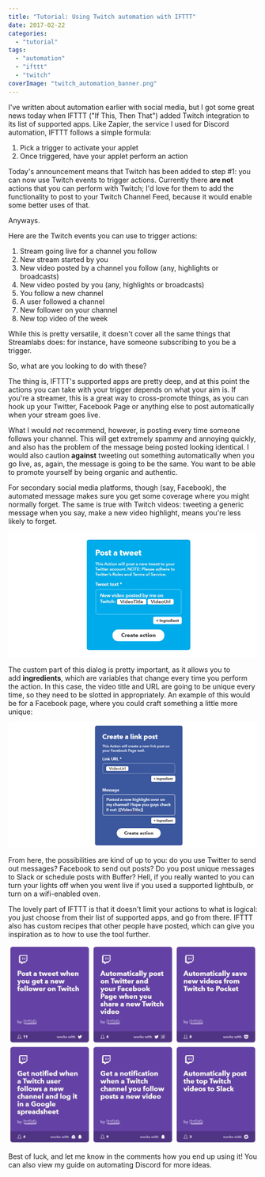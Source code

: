 ```yaml
---
title: "Tutorial: Using Twitch automation with IFTTT"
date: 2017-02-22
categories: 
  - "tutorial"
tags: 
  - "automation"
  - "ifttt"
  - "twitch"
coverImage: "twitch_automation_banner.png"
---
```


I've written about automation earlier with social media, but I got some great news today when IFTTT ("If This, Then That") added Twitch integration to its list of supported apps. Like Zapier, the service I used for Discord automation, IFTTT follows a simple formula:

1. Pick a trigger to activate your applet
2. Once triggered, have your applet perform an action

Today's announcement means that Twitch has been added to step #1: you can now use Twitch events to trigger actions. Currently there **are not** actions that you can perform with Twitch; I'd love for them to add the functionality to post to your Twitch Channel Feed, because it would enable some better uses of that.

Anyways.

Here are the Twitch events you can use to trigger actions:

1. Stream going live for a channel you follow
2. New stream started by you
3. New video posted by a channel you follow (any, highlights or broadcasts)
4. New video posted by you (any, highlights or broadcasts)
5. You follow a new channel
6. A user followed a channel
7. New follower on your channel
8. New top video of the week

While this is pretty versatile, it doesn't cover all the same things that Streamlabs does: for instance, have someone subscribing to you be a trigger.

So, what are you looking to do with these?

The thing is, IFTTT's supported apps are pretty deep, and at this point the actions you can take with your trigger depends on what your aim is. If you're a streamer, this is a great way to cross-promote things, as you can hook up your Twitter, Facebook Page or anything else to post automatically when your stream goes live.

What I would _not_ recommend, however, is posting every time someone follows your channel. This will get extremely spammy and annoying quickly, and also has the problem of the message being posted looking identical. I would also caution **against** tweeting out something automatically when you go live, as, again, the message is going to be the same. You want to be able to promote yourself by being organic and authentic.

For secondary social media platforms, though (say, Facebook), the automated message makes sure you get some coverage where you might normally forget. The same is true with Twitch videos: tweeting a generic message when you say, make a new video highlight, means you're less likely to forget.

![](/assets/images/IFTTT_banner.png)

The custom part of this dialog is pretty important, as it allows you to add **ingredients**, which are variables that change every time you perform the action. In this case, the video title and URL are going to be unique every time, so they need to be slotted in appropriately. An example of this would be for a Facebook page, where you could craft something a little more unique:

![automation](images/IFTTT_2.png)

From here, the possibilities are kind of up to you: do you use Twitter to send out messages? Facebook to send out posts? Do you post unique messages to Slack or schedule posts with Buffer? Hell, if you really wanted to you can turn your lights off when you went live if you used a supported lightbulb, or turn on a wifi-enabled oven.

The lovely part of IFTTT is that it doesn't limit your actions to what is logical: you just choose from their list of supported apps, and go from there. IFTTT also has custom recipes that other people have posted, which can give you inspiration as to how to use the tool further.

![](/assets/images/chrome_2017-02-22_21-55-49.jpg)

Best of luck, and let me know in the comments how you end up using it! You can also view my guide on automating Discord for more ideas.
